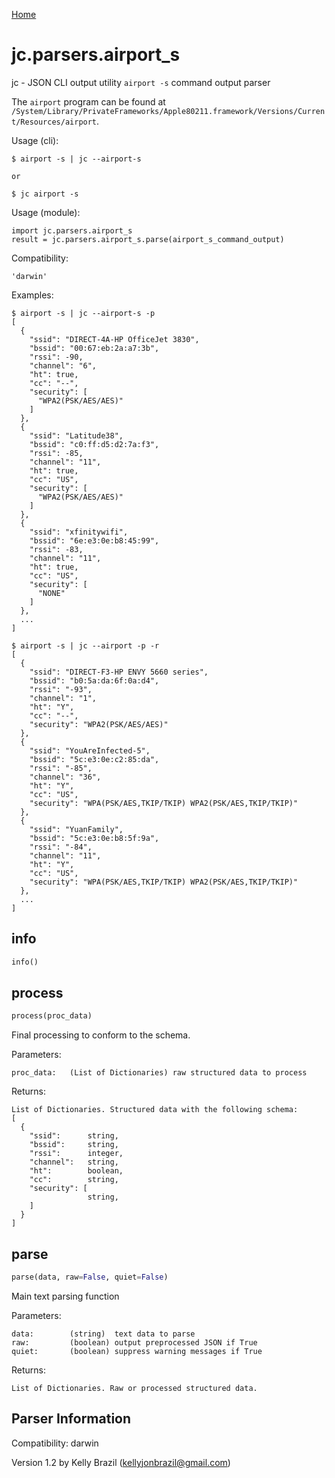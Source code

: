 [Home](https://kellyjonbrazil.github.io/jc/)

# jc.parsers.airport_s
jc - JSON CLI output utility `airport -s` command output parser

The `airport` program can be found at `/System/Library/PrivateFrameworks/Apple80211.framework/Versions/Current/Resources/airport`.

Usage (cli):

    $ airport -s | jc --airport-s

    or

    $ jc airport -s

Usage (module):

    import jc.parsers.airport_s
    result = jc.parsers.airport_s.parse(airport_s_command_output)

Compatibility:

    'darwin'

Examples:

    $ airport -s | jc --airport-s -p
    [
      {
        "ssid": "DIRECT-4A-HP OfficeJet 3830",
        "bssid": "00:67:eb:2a:a7:3b",
        "rssi": -90,
        "channel": "6",
        "ht": true,
        "cc": "--",
        "security": [
          "WPA2(PSK/AES/AES)"
        ]
      },
      {
        "ssid": "Latitude38",
        "bssid": "c0:ff:d5:d2:7a:f3",
        "rssi": -85,
        "channel": "11",
        "ht": true,
        "cc": "US",
        "security": [
          "WPA2(PSK/AES/AES)"
        ]
      },
      {
        "ssid": "xfinitywifi",
        "bssid": "6e:e3:0e:b8:45:99",
        "rssi": -83,
        "channel": "11",
        "ht": true,
        "cc": "US",
        "security": [
          "NONE"
        ]
      },
      ...
    ]

    $ airport -s | jc --airport -p -r
    [
      {
        "ssid": "DIRECT-F3-HP ENVY 5660 series",
        "bssid": "b0:5a:da:6f:0a:d4",
        "rssi": "-93",
        "channel": "1",
        "ht": "Y",
        "cc": "--",
        "security": "WPA2(PSK/AES/AES)"
      },
      {
        "ssid": "YouAreInfected-5",
        "bssid": "5c:e3:0e:c2:85:da",
        "rssi": "-85",
        "channel": "36",
        "ht": "Y",
        "cc": "US",
        "security": "WPA(PSK/AES,TKIP/TKIP) WPA2(PSK/AES,TKIP/TKIP)"
      },
      {
        "ssid": "YuanFamily",
        "bssid": "5c:e3:0e:b8:5f:9a",
        "rssi": "-84",
        "channel": "11",
        "ht": "Y",
        "cc": "US",
        "security": "WPA(PSK/AES,TKIP/TKIP) WPA2(PSK/AES,TKIP/TKIP)"
      },
      ...
    ]


## info
```python
info()
```


## process
```python
process(proc_data)
```

Final processing to conform to the schema.

Parameters:

    proc_data:   (List of Dictionaries) raw structured data to process

Returns:

    List of Dictionaries. Structured data with the following schema:
    [
      {
        "ssid":      string,
        "bssid":     string,
        "rssi":      integer,
        "channel":   string,
        "ht":        boolean,
        "cc":        string,
        "security": [
                     string,
        ]
      }
    ]


## parse
```python
parse(data, raw=False, quiet=False)
```

Main text parsing function

Parameters:

    data:        (string)  text data to parse
    raw:         (boolean) output preprocessed JSON if True
    quiet:       (boolean) suppress warning messages if True

Returns:

    List of Dictionaries. Raw or processed structured data.

## Parser Information
Compatibility:  darwin

Version 1.2 by Kelly Brazil (kellyjonbrazil@gmail.com)
